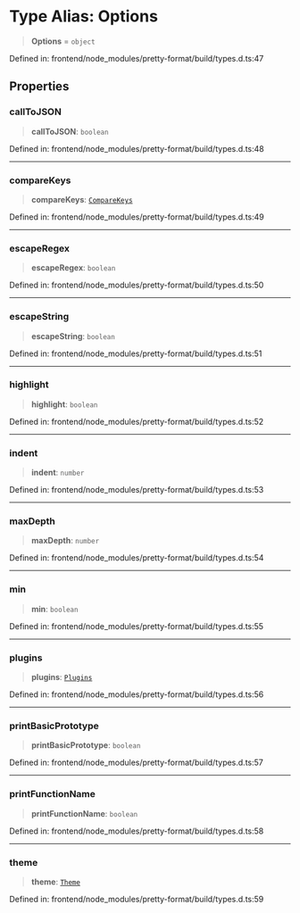 # Type Alias: Options

> **Options** = `object`

Defined in: frontend/node\_modules/pretty-format/build/types.d.ts:47

## Properties

### callToJSON

> **callToJSON**: `boolean`

Defined in: frontend/node\_modules/pretty-format/build/types.d.ts:48

***

### compareKeys

> **compareKeys**: [`CompareKeys`](CompareKeys.md)

Defined in: frontend/node\_modules/pretty-format/build/types.d.ts:49

***

### escapeRegex

> **escapeRegex**: `boolean`

Defined in: frontend/node\_modules/pretty-format/build/types.d.ts:50

***

### escapeString

> **escapeString**: `boolean`

Defined in: frontend/node\_modules/pretty-format/build/types.d.ts:51

***

### highlight

> **highlight**: `boolean`

Defined in: frontend/node\_modules/pretty-format/build/types.d.ts:52

***

### indent

> **indent**: `number`

Defined in: frontend/node\_modules/pretty-format/build/types.d.ts:53

***

### maxDepth

> **maxDepth**: `number`

Defined in: frontend/node\_modules/pretty-format/build/types.d.ts:54

***

### min

> **min**: `boolean`

Defined in: frontend/node\_modules/pretty-format/build/types.d.ts:55

***

### plugins

> **plugins**: [`Plugins`](Plugins.md)

Defined in: frontend/node\_modules/pretty-format/build/types.d.ts:56

***

### printBasicPrototype

> **printBasicPrototype**: `boolean`

Defined in: frontend/node\_modules/pretty-format/build/types.d.ts:57

***

### printFunctionName

> **printFunctionName**: `boolean`

Defined in: frontend/node\_modules/pretty-format/build/types.d.ts:58

***

### theme

> **theme**: [`Theme`](Theme.md)

Defined in: frontend/node\_modules/pretty-format/build/types.d.ts:59
